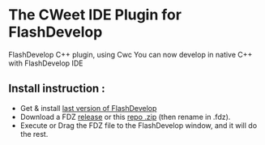 # The CWeet IDE Plugin for FlashDevelop
FlashDevelop C++ plugin, using Cwc
You can now develop in native C++ with FlashDevelop IDE

## Install instruction :

* Get & install  [last version of FlashDevelop](http://www.flashdevelop.org/community/viewforum.php?f=11)
* Download a FDZ [release](https://github.com/Honera/CWide-FD-Plugin/releases) or this [repo .zip](https://github.com/Honera/CWide-FD-Plugin/archive/master.zip) (then rename in .fdz).
* Execute or Drag the FDZ file to the FlashDevelop window, and it will do the rest.
